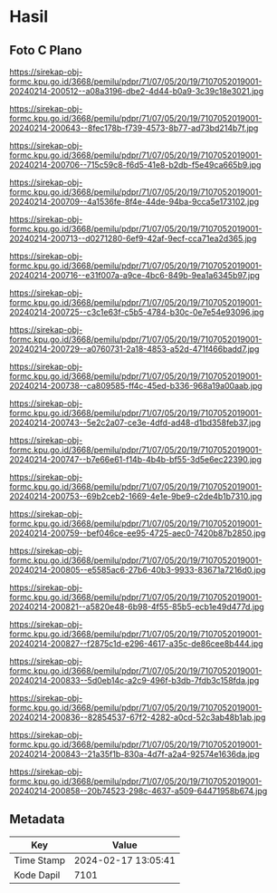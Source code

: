 # Hasil

## Foto C Plano

https://sirekap-obj-formc.kpu.go.id/3668/pemilu/pdpr/71/07/05/20/19/7107052019001-20240214-200512--a08a3196-dbe2-4d44-b0a9-3c39c18e3021.jpg

https://sirekap-obj-formc.kpu.go.id/3668/pemilu/pdpr/71/07/05/20/19/7107052019001-20240214-200643--8fec178b-f739-4573-8b77-ad73bd214b7f.jpg

https://sirekap-obj-formc.kpu.go.id/3668/pemilu/pdpr/71/07/05/20/19/7107052019001-20240214-200706--715c59c8-f6d5-41e8-b2db-f5e49ca665b9.jpg

https://sirekap-obj-formc.kpu.go.id/3668/pemilu/pdpr/71/07/05/20/19/7107052019001-20240214-200709--4a1536fe-8f4e-44de-94ba-9cca5e173102.jpg

https://sirekap-obj-formc.kpu.go.id/3668/pemilu/pdpr/71/07/05/20/19/7107052019001-20240214-200713--d0271280-6ef9-42af-9ecf-cca71ea2d365.jpg

https://sirekap-obj-formc.kpu.go.id/3668/pemilu/pdpr/71/07/05/20/19/7107052019001-20240214-200716--e31f007a-a9ce-4bc6-849b-9ea1a6345b97.jpg

https://sirekap-obj-formc.kpu.go.id/3668/pemilu/pdpr/71/07/05/20/19/7107052019001-20240214-200725--c3c1e63f-c5b5-4784-b30c-0e7e54e93096.jpg

https://sirekap-obj-formc.kpu.go.id/3668/pemilu/pdpr/71/07/05/20/19/7107052019001-20240214-200729--a0760731-2a18-4853-a52d-471f466badd7.jpg

https://sirekap-obj-formc.kpu.go.id/3668/pemilu/pdpr/71/07/05/20/19/7107052019001-20240214-200738--ca809585-ff4c-45ed-b336-968a19a00aab.jpg

https://sirekap-obj-formc.kpu.go.id/3668/pemilu/pdpr/71/07/05/20/19/7107052019001-20240214-200743--5e2c2a07-ce3e-4dfd-ad48-d1bd358feb37.jpg

https://sirekap-obj-formc.kpu.go.id/3668/pemilu/pdpr/71/07/05/20/19/7107052019001-20240214-200747--b7e66e61-f14b-4b4b-bf55-3d5e6ec22390.jpg

https://sirekap-obj-formc.kpu.go.id/3668/pemilu/pdpr/71/07/05/20/19/7107052019001-20240214-200753--69b2ceb2-1669-4e1e-9be9-c2de4b1b7310.jpg

https://sirekap-obj-formc.kpu.go.id/3668/pemilu/pdpr/71/07/05/20/19/7107052019001-20240214-200759--bef046ce-ee95-4725-aec0-7420b87b2850.jpg

https://sirekap-obj-formc.kpu.go.id/3668/pemilu/pdpr/71/07/05/20/19/7107052019001-20240214-200805--e5585ac6-27b6-40b3-9933-83671a7216d0.jpg

https://sirekap-obj-formc.kpu.go.id/3668/pemilu/pdpr/71/07/05/20/19/7107052019001-20240214-200821--a5820e48-6b98-4f55-85b5-ecb1e49d477d.jpg

https://sirekap-obj-formc.kpu.go.id/3668/pemilu/pdpr/71/07/05/20/19/7107052019001-20240214-200827--f2875c1d-e296-4617-a35c-de86cee8b444.jpg

https://sirekap-obj-formc.kpu.go.id/3668/pemilu/pdpr/71/07/05/20/19/7107052019001-20240214-200833--5d0eb14c-a2c9-496f-b3db-7fdb3c158fda.jpg

https://sirekap-obj-formc.kpu.go.id/3668/pemilu/pdpr/71/07/05/20/19/7107052019001-20240214-200836--82854537-67f2-4282-a0cd-52c3ab48b1ab.jpg

https://sirekap-obj-formc.kpu.go.id/3668/pemilu/pdpr/71/07/05/20/19/7107052019001-20240214-200843--21a35f1b-830a-4d7f-a2a4-92574e1636da.jpg

https://sirekap-obj-formc.kpu.go.id/3668/pemilu/pdpr/71/07/05/20/19/7107052019001-20240214-200858--20b74523-298c-4637-a509-64471958b674.jpg


## Metadata

| Key        | Value               |
| ---------- | ------------------- |
| Time Stamp | 2024-02-17 13:05:41 |
| Kode Dapil | 7101                |



